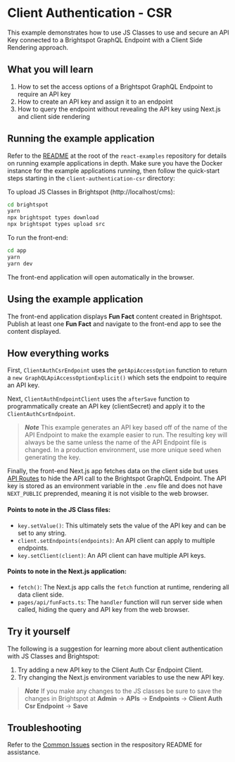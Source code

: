 # Client Authentication - CSR

This example demonstrates how to use JS Classes to use and secure an API Key connected to a Brightspot GraphQL Endpoint with a Client Side Rendering approach.

## What you will learn

1. How to set the access options of a Brightspot GraphQL Endpoint to require an API key
2. How to create an API key and assign it to an endpoint
3. How to query the endpoint without revealing the API key using Next.js and client side rendering

## Running the example application

Refer to the [README](/README.md) at the root of the `react-examples` repository for details on running example applications in depth. Make sure you have the Docker instance for the example applications running, then follow the quick-start steps starting in the `client-authentication-csr` directory:

To upload JS Classes in Brightspot (http://localhost/cms):

```sh
cd brightspot
yarn
npx brightspot types download
npx brightspot types upload src
```

To run the front-end:

```sh
cd app
yarn
yarn dev
```

The front-end application will open automatically in the browser.

## Using the example application

The front-end application displays **Fun Fact** content created in Brightspot. Publish at least one **Fun Fact** and navigate to the front-end app to see the content displayed.

## How everything works

First, `ClientAuthCsrEndpoint` uses the `getApiAccessOption` function to return a `new GraphQLApiAccessOptionExplicit()` which sets the endpoint to require an API key.

Next, `ClientAuthEndpointClient` uses the `afterSave` function to programmatically create an API key (clientSecret) and apply it to the `ClientAuthCsrEndpoint`.

> **_Note_** This example generates an API key based off of the name of the API Endpoint to make the example easier to run. The resulting key will always be the same unless the name of the API Endpoint file is changed. In a production environment, use more unique seed when generating the key.

Finally, the front-end Next.js app fetches data on the client side but uses [API Routes](https://nextjs.org/docs/api-routes/introduction) to hide the API call to the Brightspot GraphQL Endpoint. The API key is stored as an environment variable in the `.env` file and does not have `NEXT_PUBLIC` preprended, meaning it is not visible to the web browser.

#### Points to note in the JS Class files:

- `key.setValue()`: This ultimately sets the value of the API key and can be set to any string.
- `client.setEndpoints(endpoints)`: An API client can apply to multiple endpoints.
- `key.setClient(client)`: An API client can have multiple API keys.

#### Points to note in the Next.js application:

- `fetch()`: The Next.js app calls the `fetch` function at runtime, rendering all data client side.
- `pages/api/funFacts.ts`: The `handler` function will run server side when called, hiding the query and API key from the web browser.

## Try it yourself

The following is a suggestion for learning more about client authentication with JS Classes and Brightspot:

1. Try adding a new API key to the Client Auth Csr Endpoint Client.
2. Try changing the Next.js environment variables to use the new API key.

> **_Note_** If you make any changes to the JS classes be sure to save the changes in Brightspot at **Admin** &rarr; **APIs** &rarr; **Endpoints** &rarr; **Client Auth Csr Endpoint** &rarr; **Save**

## Troubleshooting

Refer to the [Common Issues](/README.md) section in the respository README for assistance.
